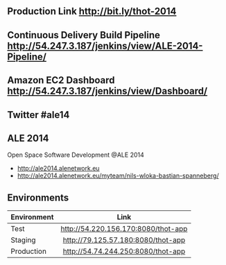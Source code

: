 ## Production Link http://bit.ly/thot-2014

## Continuous Delivery Build Pipeline  http://54.247.3.187/jenkins/view/ALE-2014-Pipeline/

## Amazon EC2 Dashboard http://54.247.3.187/jenkins/view/Dashboard/

## Twitter #ale14

## ALE 2014

Open Space Software Development @ALE 2014

* http://ale2014.alenetwork.eu
* http://ale2014.alenetwork.eu/myteam/nils-wloka-bastian-spanneberg/

## Environments 

| Environment   | Link          | 
| ------------- |:-------------:|
| Test | http://54.220.156.170:8080/thot-app |
| Staging | http://79.125.57.180:8080/thot-app | 
| Production | http://54.74.244.250:8080/thot-app |

